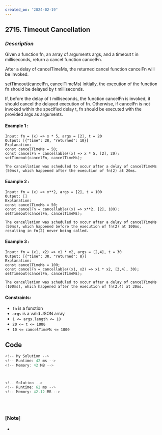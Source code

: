 ```yaml
---
created_on: "2024-02-19"
---
```


## 2715. Timeout Cancellation


### _Description_

Given a function fn, an array of arguments args, and a timeout t in milliseconds, return a cancel function cancelFn.

After a delay of cancelTimeMs, the returned cancel function cancelFn will be invoked.

setTimeout(cancelFn, cancelTimeMs)
Initially, the execution of the function fn should be delayed by t milliseconds.

If, before the delay of t milliseconds, the function cancelFn is invoked, it should cancel the delayed execution of fn. Otherwise, if cancelFn is not invoked within the specified delay t, fn should be executed with the provided args as arguments.


#### Example 1 :
```
Input: fn = (x) => x * 5, args = [2], t = 20
Output: [{"time": 20, "returned": 10}]
Explanation: 
const cancelTimeMs = 50;
const cancelFn = cancellable((x) => x * 5, [2], 20);
setTimeout(cancelFn, cancelTimeMs);

The cancellation was scheduled to occur after a delay of cancelTimeMs (50ms), which happened after the execution of fn(2) at 20ms.
```

#### Example 2 :
```
Input: fn = (x) => x**2, args = [2], t = 100
Output: []
Explanation: 
const cancelTimeMs = 50;
const cancelFn = cancellable((x) => x**2, [2], 100);
setTimeout(cancelFn, cancelTimeMs);

The cancellation was scheduled to occur after a delay of cancelTimeMs (50ms), which happened before the execution of fn(2) at 100ms, resulting in fn(2) never being called.
```

#### Example 3 :
```
Input: fn = (x1, x2) => x1 * x2, args = [2,4], t = 30
Output: [{"time": 30, "returned": 8}]
Explanation: 
const cancelTimeMs = 100;
const cancelFn = cancellable((x1, x2) => x1 * x2, [2,4], 30);
setTimeout(cancelFn, cancelTimeMs);

The cancellation was scheduled to occur after a delay of cancelTimeMs (100ms), which happened after the execution of fn(2,4) at 30ms.
```

#### Constraints:

- `fn` is a function
- `args` is a valid JSON array
- `1 <= args.length <= 10`
- `20 <= t <= 1000`
- `10 <= cancelTimeMs <= 1000`


## Code

```JavaScript
<!-- My Solution -->
<!-- Runtime: 42 ms -->
<!-- Memory: 42 MB -->




```

```JavaScript
<!-- Solution -->
<!-- Runtime: 62 ms -->
<!-- Memory: 42.12 MB -->




```


#

### [Note]
- 
